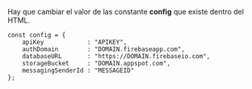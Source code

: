 Hay que cambiar el valor de las constante **config** que existe dentro del HTML.

```
const config = {
    apiKey            : "APIKEY",
    authDomain        : "DOMAIN.firebaseapp.com",
    databaseURL       : "https://DOMAIN.firebaseio.com",
    storageBucket     : "DOMAIN.appspot.com",
    messagingSenderId : "MESSAGEID"
};
```
